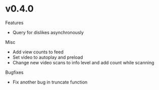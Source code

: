 # v0.4.0

Features

* Query for dislikes asynchronously

Misc

* Add view counts to feed
* Set video to autoplay and preload
* Change new video scans to info level and add count while scanning

Bugfixes

* Fix another bug in truncate function
